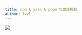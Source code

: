 ```yaml
---
title: npm & yarn & pnpm 包管理机制
author: lvzl
---
```


<img src="https://mp-d22f2f25-96ec-4381-920f-a0d8df227b60.cdn.bspapp.com/cloudstorage/0112a686-55e0-4e6d-a164-b79c45f17453.jpg" />
